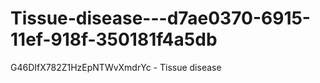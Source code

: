 # Tissue-disease---d7ae0370-6915-11ef-918f-350181f4a5db
G46DIfX782Z1HzEpNTWvXmdrYc - Tissue disease
